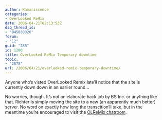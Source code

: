 ```yaml
---
author: Ramaniscence
categories:
- OverLooked ReMix
date: 2006-04-21T02:13:53Z
dsq_thread_id:
- "845830326"
forum:
- "12"
guid: "285"
id: 1200
title: OverLooked ReMix Temporary downtime
topic:
- "2878"
url: /2006/04/21/overlooked-remix-temporary-downtime/
---
```


Anyone who&#8217;s visted OverLooked Remix late&#8217;ll notice that the site is currently down down in an earlier round&#8230;
  
No worries, though. It&#8217;s not an elaborate hack job by BS Inc. or anything like that. Richter is simply moving the site to a new (an apparently much better) server. No word on exactly how long the transcition&#8217;ll take, but in the meantime you&#8217;re encouraged to visit the <a target="_blank" href="irc://newzealand.enterthegame.com/OLReMix">OLReMix chatroom</a>.